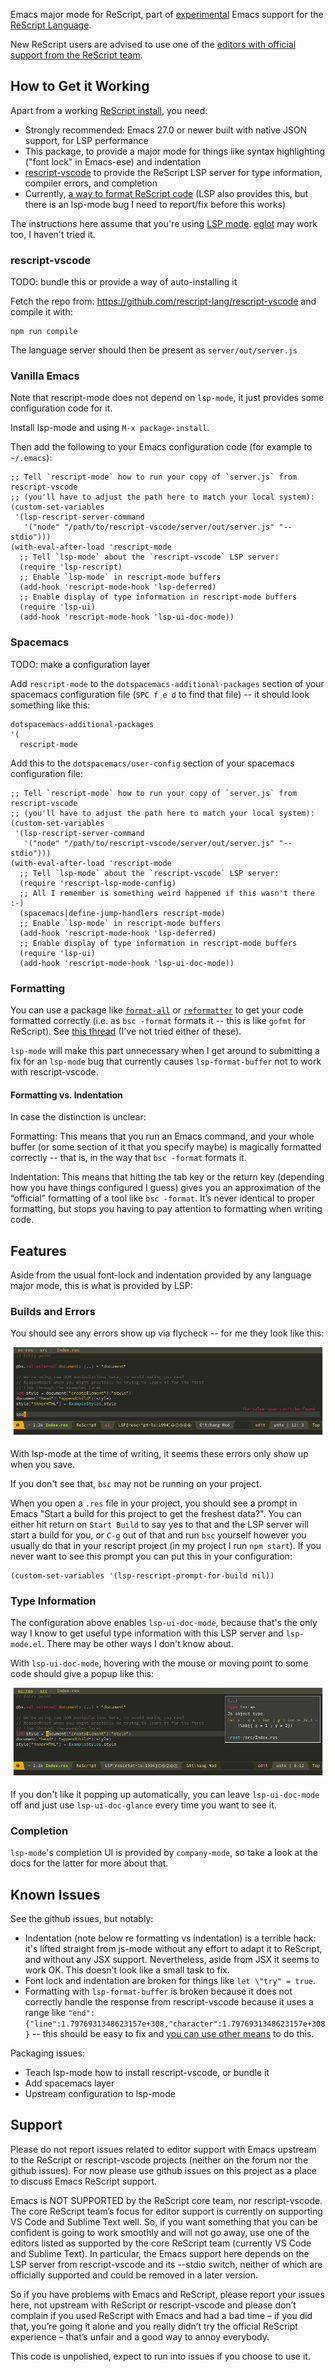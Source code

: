 Emacs major mode for ReScript, part of [experimental](#support) Emacs support
for the [ReScript Language](https://rescript-lang.org/).

New ReScript users are advised to use one of the [editors with official support
from the ReScript
team](https://rescript-lang.org/docs/manual/latest/editor-plugins).

## How to Get it Working

Apart from a working [ReScript install](https://rescript-lang.org/docs/manual/latest/installation), you need:

* Strongly recommended: Emacs 27.0 or newer built with native JSON support, for LSP performance
* This package, to provide a major mode for things like syntax highlighting ("font lock" in Emacs-ese) and indentation
* [rescript-vscode](https://github.com/rescript-lang/rescript-vscode) to provide the ReScript LSP server for type information, compiler errors, and completion
* Currently, [a way to format ReScript code](#formatting) (LSP also provides this, but there is an lsp-mode bug I need to report/fix before this works)

The instructions here assume that you're using [LSP mode](https://emacs-lsp.github.io/lsp-mode/).  [eglot](https://github.com/joaotavora/eglot) may work too, I haven't tried it.

### rescript-vscode

TODO: bundle this or provide a way of auto-installing it

Fetch the repo from: https://github.com/rescript-lang/rescript-vscode and compile it with:

    npm run compile

The language server should then be present as `server/out/server.js`

### Vanilla Emacs

Note that rescript-mode does not depend on `lsp-mode`, it just provides some
configuration code for it.

Install lsp-mode and using `M-x package-install`.

Then add the following to your Emacs configuration code (for example to
`~/.emacs`):

    ;; Tell `rescript-mode` how to run your copy of `server.js` from rescript-vscode
    ;; (you'll have to adjust the path here to match your local system):
    (custom-set-variables
     '(lsp-rescript-server-command
       '("node" "/path/to/rescript-vscode/server/out/server.js" "--stdio")))
    (with-eval-after-load 'rescript-mode
      ;; Tell `lsp-mode` about the `rescript-vscode` LSP server:
      (require 'lsp-rescript)
      ;; Enable `lsp-mode` in rescript-mode buffers
      (add-hook 'rescript-mode-hook 'lsp-deferred)
      ;; Enable display of type information in rescript-mode buffers
      (require 'lsp-ui)
      (add-hook 'rescript-mode-hook 'lsp-ui-doc-mode))

### Spacemacs

TODO: make a configuration layer

Add `rescript-mode` to the `dotspacemacs-additional-packages` section of your
spacemacs configuration file (`SPC f e d` to find that file) -- it should look
something like this:

```
dotspacemacs-additional-packages
'(
  rescript-mode
```

Add this to the `dotspacemacs/user-config` section of your spacemacs
configuration file:

    ;; Tell `rescript-mode` how to run your copy of `server.js` from rescript-vscode
    ;; (you'll have to adjust the path here to match your local system):
    (custom-set-variables
     '(lsp-rescript-server-command
       '("node" "/path/to/rescript-vscode/server/out/server.js" "--stdio")))
    (with-eval-after-load 'rescript-mode
      ;; Tell `lsp-mode` about the `rescript-vscode` LSP server:
      (require 'rescript-lsp-mode-config)
      ;; All I remember is something weird happened if this wasn't there :-)
      (spacemacs|define-jump-handlers rescript-mode)
      ;; Enable `lsp-mode` in rescript-mode buffers
      (add-hook 'rescript-mode-hook 'lsp-deferred)
      ;; Enable display of type information in rescript-mode buffers
      (require 'lsp-ui)
      (add-hook 'rescript-mode-hook 'lsp-ui-doc-mode))


### Formatting

You can use a package like
[`format-all`](https://github.com/lassik/emacs-format-all-the-code) or
[`reformatter`](https://github.com/purcell/reformatter.el) to get your code
formatted correctly (i.e. as `bsc -format` formats it -- this is like `gofmt`
for ReScript).  See [this
thread](https://forum.rescript-lang.org/t/rescript-emacs-support-with-rescript-vscode/1056/14)
(I've not tried either of these).

`lsp-mode` will make this part unnecessary when I get around to submitting a fix
for an `lsp-mode` bug that currently causes `lsp-format-buffer` not to work with
rescript-vscode.

#### Formatting vs. Indentation

In case the distinction is unclear:

Formatting: This means that you run an Emacs command, and your whole buffer (or
some section of it that you specify maybe) is magically formatted correctly --
that is, in the way that `bsc -format` formats it.

Indentation: This means that hitting the tab key or the return key (depending
how you have things configured I guess) gives you an approximation of the
“official” formatting of a tool like `bsc -format`. It’s never identical to
proper formatting, but stops you having to pay attention to formatting when
writing code.


## Features

Aside from the usual font-lock and indentation provided by any language major
mode, this is what is provided by LSP:

### Builds and Errors

You should see any errors show up via flycheck -- for me they look like this:

![Flycheck error](./error.png)

With lsp-mode at the time of writing, it seems these errors only show up when
you save.

If you don't see that, `bsc` may not be running on your project.

When you open a `.res` file in your project, you should see a prompt in Emacs
"Start a build for this project to get the freshest data?".  You can either hit
return on `Start Build` to say yes to that and the LSP server will start a build
for you, or `C-g` out of that and run `bsc` yourself however you usually do that
in your rescript project (in my project I run `npm start`).  If you never want
to see this prompt you can put this in your configuration:

    (custom-set-variables '(lsp-rescript-prompt-for-build nil))

### Type Information

The configuration above enables `lsp-ui-doc-mode`, because that's the only way I
know to get useful type information with this LSP server and `lsp-mode.el`.
There may be other ways I don't know about.

With `lsp-ui-doc-mode`, hovering with the mouse or moving point to some code
should give a popup like this:

![Type information](./typeinfo.png)

If you don't like it popping up automatically, you can leave `lsp-ui-doc-mode`
off and just use `lsp-ui-doc-glance` every time you want to see it.

### Completion

`lsp-mode`'s completion UI is provided by `company-mode`, so take a look at the
docs for the latter for more about that.


## Known Issues

See the github issues, but notably:

* Indentation (note below re formatting vs indentation) is a terrible hack: it's
  lifted straight from js-mode without any effort to adapt it to ReScript, and
  without any JSX support.  Nevertheless, aside from JSX it seems to work OK.
  This doesn't look like a small task to fix.
* Font lock and indentation are broken for things like `let \"try" = true`.
* Formatting with `lsp-format-buffer` is broken because it does not correctly
  handle the response from rescript-vscode because it uses a range like
  `"end":{"line":1.7976931348623157e+308,"character":1.7976931348623157e+308}`
  -- this should be easy to fix and [you can use other means](#formatting) to do
  this.

Packaging issues:

* Teach lsp-mode how to install rescript-vscode, or bundle it
* Add spacemacs layer
* Upstream configuration to lsp-mode


## Support

Please do not report issues related to editor support with Emacs upstream to the
ReScript or rescript-vscode projects (neither on the forum nor the github
issues).  For now please use github issues on this project as a place to discuss
Emacs ReScript support.

Emacs is NOT SUPPORTED by the ReScript core team, nor rescript-vscode. The core
ReScript team’s focus for editor support is currently on supporting VS Code and
Sublime Text well. So, if you want something that you can be confident is going
to work smoothly and will not go away, use one of the editors listed as
supported by the core ReScript team (currently VS Code and Sublime Text). In
particular, the Emacs support here depends on the LSP server from
rescript-vscode and its --stdio switch, neither of which are officially
supported and could be removed in a later version.

So if you have problems with Emacs and ReScript, please report your issues here,
not upstream with ReScript or rescript-vscode and please don’t complain if you
used ReScript with Emacs and had a bad time – if you did that, you’re going it
alone and you really didn’t try the official ReScript experience – that’s unfair
and a good way to annoy everybody.

This code is unpolished, expect to run into issues if you choose to use it.
